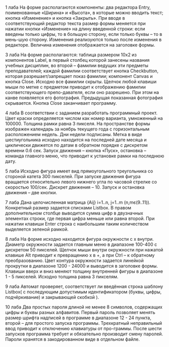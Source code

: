 1 лаба
На форме располагаются компоненты: два редактора Entry, поименованные «Ширина» и «Высота», в которые можно вводить текст; кнопка «Изменение» и кнопка «Закрыть». При вводе в соответствующий редактор текста размер формы меняется при нажатии кнопки «Изменение» на длину введенной строки: если введены только цифры, то в большую сторону, если только буквы – то в мень-шую сторону. Изменения реализуются только после изменения в редакторе. Величина изменения отображается на заголовке формы.

3 лаба
На форме располагаются: таблица размером 10х2 из компонентов Label, в первый столбец которой занесены названия учебных дисциплин, во второй – фамилии ведущих эти предметы преподавателей; каждой фамилии соответствует кнопка Checkbutton, которая разрешает/запрещает показ фамилии; компонент Canvas и кнопка Close. Исходно все фамилии скрыты. Щелчок любой клавиши мыши по метке с предметом приводит к отображению фамилии соответствующего препо-давателя, если оно разрешено. При этом на канве появляется его фотография. Предыдущая показанная фотография скрывается. Кнопка Close заканчивает программу.

4 лаба
В соответствии с заданием разработать программный проект. Цвет краски определяется числом как номер варианта, умноженный на 100000. Толщина рамки равна 3 пикселя.
На пространстве формы изображен календарь за ноябрь текущего года с горизонтальным расположением недель. Дни недели подписаны. Метка в виде шестиугольника исходно находится на последней дате месяца и циклически движется по датам в обратном порядке с дискретом времени 0.6 сек. Запуск движения – кнопка «Пуск», остановка – команда главного меню, что приводит к установке рамки на последнюю дату.

5 лаба
Исходно фигура имеет вид прямоугольного треугольника со стороной катета 300 пикселей. При запуске движения фигура вращается относительно левого нижнего угла по часовой стрелке со скоростью 100/сек. Дискрет движения – 10. Запуск и остановка движения – две кнопки.

7 лаба
Дана целочисленная матрица {Aij} i=1..n, j=1..m (n,mє(9..11)). Конкретный размер задается списками Listbox. В правом дополнительном столбце выводится сумма цифр в двузначных элементах строки, где первая цифра меньше или равна второй. При нажатии клавиши Enter строка с наибольшим таким количеством выделяется зеленой рамкой.

8 лаба
На форме исходно находится фигура окружности с х внутри. Диаметр окружности задается главным меню в диапазоне 100-400 с дискретом 50 пикселей. Щелчок мыши внутри окружности при нажатой клавише Alt приводит к превращению х в +, а при Ctrl – к обратному преобразованию. Цвет контура окружности задается линейкой прокрутки в диапазоне 1200 - 24000 и выводится в заголовке формы. Клавиши вверх и вниз меняют толщину внутренней фигуры в диапазоне 1 - 5 пикселей. Исходно толщина равна 3 пикселям.

9 лаба
Автомат проверяет, соответствует ли введённая строка шаблону Listbox( с последующим допустимым идентификатором (буквы, цифры, подчёркивание) и закрывающей скобкой ).

10 лаба
Два простых пароля длиной не менее 8 символов, содержащих цифры и буквы разных алфавитов. Первый пароль позволяет менять размер шрифта надписей в программе в диапазоне 12 - 24 пункта, второй – для простого запуска программы. Трехкратный неправильный ввод приводит к отключению клавиатуры от про-граммы. После шести запусков программа требует и обязательно производит смену паролей. Пароли хранятся в закодированном виде в отдельном файле.
